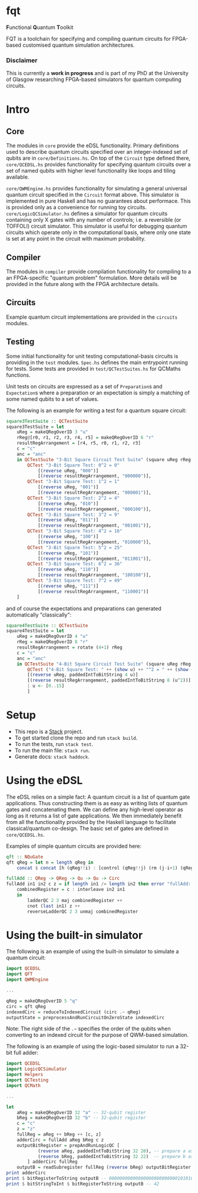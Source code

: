 # fqt

**F**unctional **Q**uantum **T**oolkit

FQT is a toolchain for specifying and compiling quantum circuits for FPGA-based customised quantum simulation architectures.


### Disclaimer

This is currently a **work in progress** and is part of my PhD at the University of Glasgow researching FPGA-based simulators for quantum computing circuits.

# Intro

## Core

The modules in `core` provide the eDSL functionality. Primary definitions used to describe quantum circuits specified over an integer-indexed set of qubits are in `core/Definitions.hs`. On top of the `Circuit` type defined there, `core/QCEDSL.hs` provides functionality for specifying quantum circuits over a set of named qubits with higher level functionality like loops and tiling available.

`core/QWMEngine.hs` provides functionality for simulating a general universal quantum circuit specified in the `Circuit` format above. This simulator is implemented in pure Haskell and has no guarantees about performace. This is provided only as a convenience for running toy circuits. `core/LogicQCSimulator.hs` defines a simulator for quantum circuits containing only X gates with any number of controls; i.e. a reversible (or TOFFOLI) circuit simulator. This simulator is useful for debugging quantum circuits which operate only in the computational basis, where only one state is set at any point in the circuit with maximum probability. 

## Compiler

The modules in `compiler` provide compilation functionality for compiling to a an FPGA-specific "quantum problem" formulation. More details will be provided in the future along with the FPGA architecture details.

## Circuits

Example quantum circuit implementations are provided in the `circuits` modules.

## Testing

Some initial functionality for unit testing computational-basis circuits is providing in the `test` modules. `Spec.hs` defines the main entrypoint running for tests. Some tests are provided in `test/QCTestSuites.hs` for QCMaths functions.

Unit tests on circuits are expressed as a set of `Preparation`s and `Expectation`s where a preparation or an expectation is simply a matching of some named qubits to a set of values.

The following is an example for writing a test for a quantum square circuit:

```haskell
square3TestSuite :: QCTestSuite
square3TestSuite = let
	uReg = makeQRegOverID 3 "u"
	rReg@[r0, r1, r2, r3, r4, r5] = makeQRegOverID 6 "r"
	resultRegArrangement = [r4, r5, r0, r1, r2, r3]
	c = "c"
	anc = "anc"
	in QCTestSuite "3-Bit Square Circuit Test Suite" (square uReg rReg c anc) (uReg ++ rReg ++ [c] ++ [anc]) [
		QCTest "3-Bit Square Test: 0^2 = 0"
			[(reverse uReg, "000")] 
			[(reverse resultRegArrangement, "000000")],
		QCTest "3-Bit Square Test: 1^2 = 1"
			[(reverse uReg, "001")]
			[(reverse resultRegArrangement, "000001")],
		QCTest "3-Bit Square Test: 2^2 = 4"
			[(reverse uReg, "010")]
			[(reverse resultRegArrangement, "000100")],
		QCTest "3-Bit Square Test: 3^2 = 9"
			[(reverse uReg, "011")]
			[(reverse resultRegArrangement, "001001")],
		QCTest "3-Bit Square Test: 4^2 = 16"
			[(reverse uReg, "100")]
			[(reverse resultRegArrangement, "010000")],
		QCTest "3-Bit Square Test: 5^2 = 25"
			[(reverse uReg, "101")]
			[(reverse resultRegArrangement, "011001")],
		QCTest "3-Bit Square Test: 6^2 = 36"
			[(reverse uReg, "110")]
			[(reverse resultRegArrangement, "100100")],
		QCTest "3-Bit Square Test: 7^2 = 49"
			[(reverse uReg, "111")]
			[(reverse resultRegArrangement, "110001")]
	]
```

and of course the expectations and preparations can generated automatically "classically":

```haskell
square4TestSuite :: QCTestSuite
square4TestSuite = let
	uReg = makeQRegOverID 4 "u"
	rReg = makeQRegOverID 8 "r"
	resultRegArrangement = rotate (4+1) rReg
	c = "c"
	anc = "anc"
	in QCTestSuite "4-Bit Square Circuit Test Suite" (square uReg rReg c anc) (uReg ++ rReg ++ [c] ++ [anc]) [
		QCTest ("4-Bit Square Test: " ++ (show u) ++ "^2 = " ++ (show (u^2)))
		[(reverse uReg, paddedIntToBitString 4 u)]
		[(reverse resultRegArrangement, paddedIntToBitString 8 (u^2))]
		| u <- [0..15]
		]
```

# Setup

- This repo is a [Stack](https://docs.haskellstack.org/en/stable/README/) project. 
- To get started clone the repo and run `stack build`. 
- To run the tests, run `stack test`.
- To run the main file: `stack run`.
- Generate docs: `stack haddock`.

# Using the eDSL

The eDSL relies on a simple fact: A quantum circuit is a list of quantum gate applications. Thus constructing them is as easy as writing lists of quantum gates and concatenating them. We can define any high-level operator as long as it returns a list of gate applications. We then immediately benefit from all the functionality provided by the Haskell language to facilitate classical/quantum co-design. The basic set of gates are defined in `core/QCEDSL.hs`.

Examples of simple quantum circuits are provided here:

```haskell
qft :: NQuGate
qft qReg = let n = length qReg in 
	concat $ concat [h (qReg!!i) : [control (qReg!!j) (rm (j-i+1) (qReg!!i)) | j <- [i+1..n-1]] | i <- [0..n-1]]
```

```haskell
fullAdd :: QReg -> QReg -> Qu -> Qu -> Circ 
fullAdd in1 in2 c z = if length in1 /= length in2 then error "fullAdd: Input qubit register lengths must be identical." else let
	combinedRegister = c : interleave in2 in1
	in 
		ladderQC 2 3 maj combinedRegister ++
		cnot (last in1) z ++
		reverseLadderQC 2 3 unmaj combinedRegister
```
 
# Using the built-in simulator

The following is an example of using the built-in simulator to simulate a quantum circuit:

```haskell
import QCEDSL
import QFT
import QWMEngine

...

qReg = makeQRegOverID 5 "q"
circ = qft qReg
indexedCirc = reduceToIndexedCircuit (circ .~ qReg) 
outputState = preprocessAndRunCircuitOnZeroState indexedCirc
```

Note: The right side of the `.~` specifies the order of the qubits when converting to an indexed circuit for the purpose of QWM-based simulation.

The following is an example of using the logic-based simulator to run a 32-bit full adder:

```haskell
import QCEDSL
import LogicQCSimulator
import Helpers
import QCTesting
import QCMath

...

let 
	aReg = makeQRegOverID 32 "a" -- 32-qubit register
	bReg = makeQRegOverID 32 "b" -- 32-qubit register
	c = "c"
	z = "z" 
	fullReg = aReg ++ bReg ++ [c, z]
	adderCirc = fullAdd aReg bReg c z
	outputBitRegister = prepAndRunLogicQC [
			(reverse aReg, paddedIntToBitString 32 20), -- prepare a as 20
			(reverse bReg, paddedIntToBitString 32 22)  -- prepare b as 22
		] adderCirc fullReg
	outputB = readSubregister fullReg (reverse bReg) outputBitRegister
print adderCirc
print $ bitRegisterToString outputB -- 00000000000000000000000000101010
print $ bitStringToInt $ bitRegisterToString outputB -- 42
```